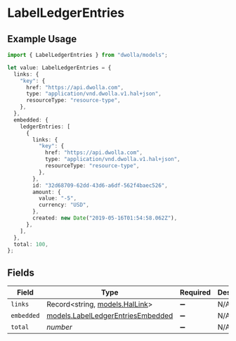 # LabelLedgerEntries

## Example Usage

```typescript
import { LabelLedgerEntries } from "dwolla/models";

let value: LabelLedgerEntries = {
  links: {
    "key": {
      href: "https://api.dwolla.com",
      type: "application/vnd.dwolla.v1.hal+json",
      resourceType: "resource-type",
    },
  },
  embedded: {
    ledgerEntries: [
      {
        links: {
          "key": {
            href: "https://api.dwolla.com",
            type: "application/vnd.dwolla.v1.hal+json",
            resourceType: "resource-type",
          },
        },
        id: "32d68709-62dd-43d6-a6df-562f4baec526",
        amount: {
          value: "-5",
          currency: "USD",
        },
        created: new Date("2019-05-16T01:54:58.062Z"),
      },
    ],
  },
  total: 100,
};
```

## Fields

| Field                                                                        | Type                                                                         | Required                                                                     | Description                                                                  | Example                                                                      |
| ---------------------------------------------------------------------------- | ---------------------------------------------------------------------------- | ---------------------------------------------------------------------------- | ---------------------------------------------------------------------------- | ---------------------------------------------------------------------------- |
| `links`                                                                      | Record<string, [models.HalLink](../models/hallink.md)>                       | :heavy_minus_sign:                                                           | N/A                                                                          |                                                                              |
| `embedded`                                                                   | [models.LabelLedgerEntriesEmbedded](../models/labelledgerentriesembedded.md) | :heavy_minus_sign:                                                           | N/A                                                                          |                                                                              |
| `total`                                                                      | *number*                                                                     | :heavy_minus_sign:                                                           | N/A                                                                          | 100                                                                          |